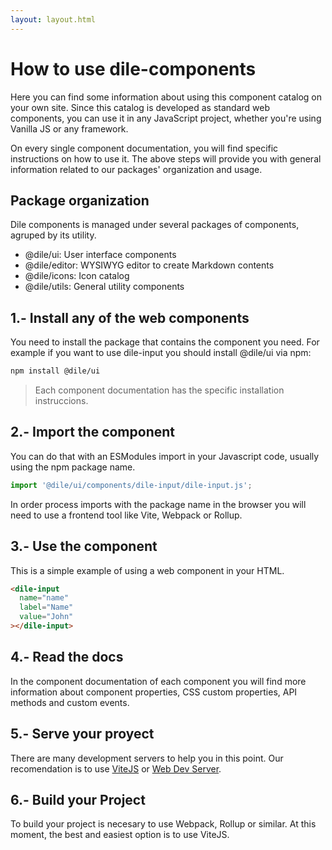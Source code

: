 ```yaml
---
layout: layout.html
---
```


# How to use dile-components

Here you can find some information about using this component catalog on your own site. Since this catalog is developed as standard web components, you can use it in any JavaScript project, whether you're using Vanilla JS or any framework.

On every single component documentation, you will find specific instructions on how to use it. The above steps will provide you with general information related to our packages' organization and usage.

## Package organization

Dile components is managed under several packages of components, agruped by its utility.

- @dile/ui: User interface components
- @dile/editor: WYSIWYG editor to create Markdown contents
- @dile/icons: Icon catalog
- @dile/utils: General utility components

## 1.- Install any of the web components

You need to install the package that contains the component you need. For example if you want to use dile-input you should install @dile/ui via npm:

```bash
npm install @dile/ui
```

> Each component documentation has the specific installation instruccions.


## 2.- Import the component

You can do that with an ESModules import in your Javascript code, usually using the npm package name. 

```javascript
import '@dile/ui/components/dile-input/dile-input.js';
```

In order process imports with the package name in the browser you will need to use a frontend tool like Vite, Webpack or Rollup. 

## 3.- Use the component

This is a simple example of using a web component in your HTML.

```html
<dile-input
  name="name"
  label="Name"
  value="John"
></dile-input>
```

## 4.- Read the docs

In the component documentation of each component you will find more information about component properties, CSS custom properties, API methods and custom events.

## 5.- Serve your proyect

There are many development servers to help you in this point. Our recomendation is to use [ViteJS](https://vitejs.dev/) or [Web Dev Server](https://modern-web.dev/docs/dev-server/overview/). 

## 6.- Build your Project

To build your project is necesary to use Webpack, Rollup or similar. At this moment, the best and easiest option is to use ViteJS.